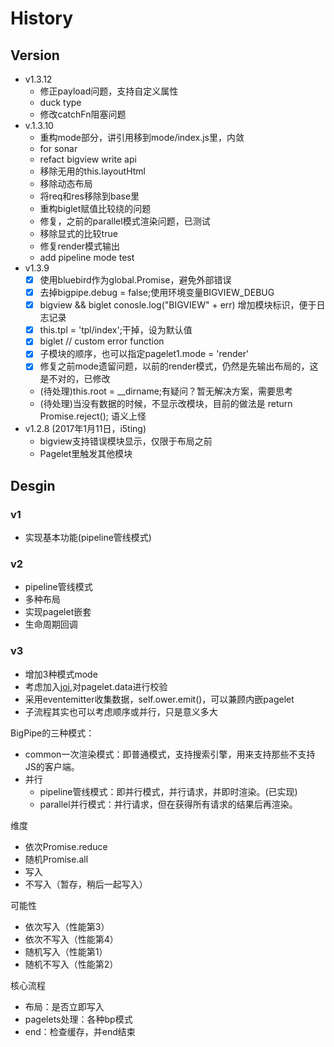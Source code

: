 # History

## Version
- v1.3.12
	- 修正payload问题，支持自定义属性
	- duck type
	- 修改catchFn阻塞问题
- v.1.3.10
	- 重构mode部分，讲引用移到mode/index.js里，内敛
	- for sonar
	- refact bigview write api
	- 移除无用的this.layoutHtml
	- 移除动态布局
	- 将req和res移除到base里
	- 重构biglet赋值比较绕的问题
	- 修复，之前的parallel模式渲染问题，已测试
	- 移除显式的比较true
	- 修复render模式输出
	- add pipeline mode test
- v1.3.9
	- [x] 使用bluebird作为global.Promise，避免外部错误
	- [x] 去掉bigpipe.debug = false;使用环境变量BIGVIEW_DEBUG
	- [x] bigview && biglet conosle.log("BIGVIEW" + err) 增加模块标识，便于日志记录
	- [x] this.tpl = 'tpl/index';干掉，设为默认值
	- [x] biglet // custom error function
	- [x] 子模块的顺序，也可以指定pagelet1.mode = 'render'
	- [x] 修复之前mode遗留问题，以前的render模式，仍然是先输出布局的，这是不对的，已修改
	- (待处理)this.root = __dirname;有疑问？暂无解决方案，需要思考
	- (待处理)当没有数据的时候，不显示改模块，目前的做法是 return Promise.reject(); 语义上怪
- v1.2.8 (2017年1月11日，i5ting)
  - bigview支持错误模块显示，仅限于布局之前
  - Pagelet里触发其他模块

## Desgin 

### v1

- 实现基本功能(pipeline管线模式)

### v2

- pipeline管线模式
- 多种布局
- 实现pagelet嵌套
- 生命周期回调

### v3

- 增加3种模式mode
- 考虑加入[joi](https://github.com/hapijs/joi),对pagelet.data进行校验
- 采用eventemitter收集数据，self.ower.emit()，可以兼顾内嵌pagelet
- 子流程其实也可以考虑顺序或并行，只是意义多大

BigPipe的三种模式：

- common一次渲染模式：即普通模式，支持搜索引擎，用来支持那些不支持JS的客户端。
- 并行
  - pipeline管线模式：即并行模式，并行请求，并即时渲染。(已实现)
  - parallel并行模式：并行请求，但在获得所有请求的结果后再渲染。

维度

- 依次Promise.reduce
- 随机Promise.all
- 写入
- 不写入（暂存，稍后一起写入）

可能性

- 依次写入（性能第3）
- 依次不写入（性能第4）
- 随机写入（性能第1）
- 随机不写入（性能第2）

核心流程

- 布局：是否立即写入
- pagelets处理：各种bp模式
- end：检查缓存，并end结束
